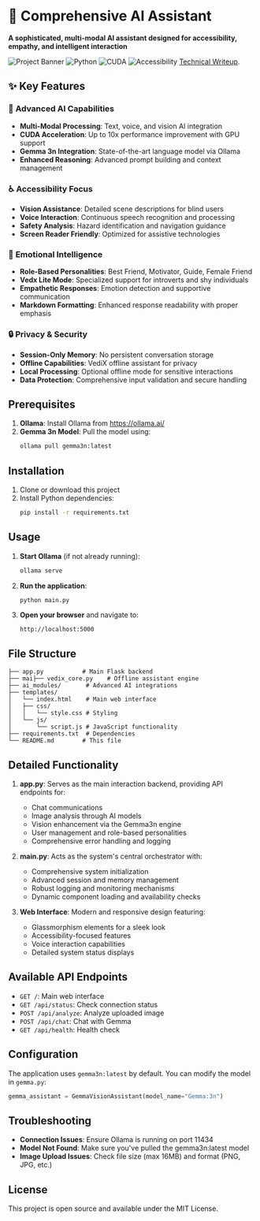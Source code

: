# 🤖 Comprehensive AI Assistant

**A sophisticated, multi-modal AI assistant designed for accessibility, empathy, and intelligent interaction**

![Project Banner](https://img.shields.io/badge/AI%20Assistant-Multi%20Modal-blue) ![Python](https://img.shields.io/badge/Python-3.8%2B-green) ![CUDA](https://img.shields.io/badge/CUDA-Accelerated-orange) ![Accessibility](https://img.shields.io/badge/Accessibility-First-purple)
[Technical Writeup](technical_writeup.md).

## ✨ Key Features

### 🧠 **Advanced AI Capabilities**
- **Multi-Modal Processing**: Text, voice, and vision AI integration
- **CUDA Acceleration**: Up to 10x performance improvement with GPU support
- **Gemma 3n Integration**: State-of-the-art language model via Ollama
- **Enhanced Reasoning**: Advanced prompt building and context management

### ♿ **Accessibility Focus**
- **Vision Assistance**: Detailed scene descriptions for blind users
- **Voice Interaction**: Continuous speech recognition and processing
- **Safety Analysis**: Hazard identification and navigation guidance
- **Screen Reader Friendly**: Optimized for assistive technologies

### 💝 **Emotional Intelligence**
- **Role-Based Personalities**: Best Friend, Motivator, Guide, Female Friend
- **Vedx Lite Mode**: Specialized support for introverts and shy individuals
- **Empathetic Responses**: Emotion detection and supportive communication
- **Markdown Formatting**: Enhanced response readability with proper emphasis

### 🔒 **Privacy & Security**
- **Session-Only Memory**: No persistent conversation storage
- **Offline Capabilities**: VediX offline assistant for privacy
- **Local Processing**: Optional offline mode for sensitive interactions
- **Data Protection**: Comprehensive input validation and secure handling

## Prerequisites

1. **Ollama**: Install Ollama from https://ollama.ai/
2. **Gemma 3n Model**: Pull the model using:
   ```bash
   ollama pull gemma3n:latest
   ```

## Installation

1. Clone or download this project
2. Install Python dependencies:
   ```bash
   pip install -r requirements.txt
   ```

## Usage

1. **Start Ollama** (if not already running):
   ```bash
   ollama serve
   ```

2. **Run the application**:
   ```bash
   python main.py
   ```

3. **Open your browser** and navigate to:
   ```
   http://localhost:5000
   ```

## File Structure

```
├── app.py           # Main Flask backend
├── mai├── vedix_core.py    # Offline assistant engine
├── ai_modules/       # Advanced AI integrations
├── templates/
│   └── index.html    # Main web interface
│   ├── css/
│   │   └── style.css # Styling
│   └── js/
│       └── script.js # JavaScript functionality
├── requirements.txt  # Dependencies
└── README.md        # This file
```

## Detailed Functionality
1. **app.py**: Serves as the main interaction backend, providing API endpoints for:
   - Chat communications
   - Image analysis through AI models
   - Vision enhancement via the Gemma3n engine
   - User management and role-based personalities
   - Comprehensive error handling and logging
2. **main.py**: Acts as the system's central orchestrator with:
   - Comprehensive system initialization
   - Advanced session and memory management
   - Robust logging and monitoring mechanisms
   - Dynamic component loading and availability checks

3. **Web Interface**: Modern and responsive design featuring:
   - Glassmorphism elements for a sleek look
   - Accessibility-focused features
   - Voice interaction capabilities
   - Detailed system status displays

## Available API Endpoints
- `GET /`: Main web interface
- `GET /api/status`: Check connection status
- `POST /api/analyze`: Analyze uploaded image
- `POST /api/chat`: Chat with Gemma
- `GET /api/health`: Health check

## Configuration

The application uses `gemma3n:latest` by default. You can modify the model in `gemma.py`:

```python
gemma_assistant = GemmaVisionAssistant(model_name="Gemma:3n")
```

## Troubleshooting

- **Connection Issues**: Ensure Ollama is running on port 11434
- **Model Not Found**: Make sure you've pulled the gemma3n:latest model
- **Image Upload Issues**: Check file size (max 16MB) and format (PNG, JPG, etc.)

## License

This project is open source and available under the MIT License.
